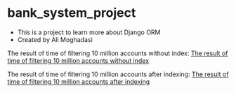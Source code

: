 # bank_system_project
* This is a project to learn more about Django ORM
* Created by Ali Moghadasi

The result of time of filtering 10 million accounts without index:
[The result of time of filtering 10 million accounts without index](image1.png)

The result of time of filtering 10 million accounts after indexing:
[The result of time of filtering 10 million accounts after indexing](image2.png)
